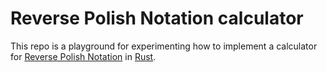 # Reverse Polish Notation calculator

This repo is a playground for experimenting how to implement a calculator for [Reverse Polish Notation](https://en.wikipedia.org/wiki/Reverse_Polish_notation) in [Rust](http://rust-lang.org/).

